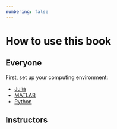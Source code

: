 ```yaml
---
numbering: false
---
```

# How to use this book

## Everyone

First, set up your computing environment:

- [Julia](#section-setup-julia)
- [MATLAB](#section-setup-matlab)
- [Python](#section-setup-python)

## Instructors
